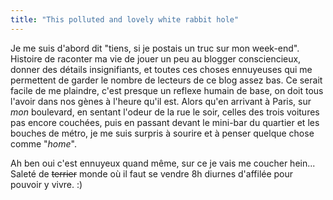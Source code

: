 ```yaml
---
title: "This polluted and lovely white rabbit hole"
---
```


Je me suis d'abord dit "tiens, si je postais un truc sur mon week-end".
Histoire de raconter ma vie de jouer un peu au blogger consciencieux, donner
des détails insignifiants, et toutes ces choses ennuyeuses qui me permettent
de garder le nombre de lecteurs de ce blog assez bas. Ce serait facile de me
plaindre, c'est presque un reflexe humain de base, on doit tous l'avoir dans
nos gènes à l'heure qu'il est. Alors qu'en arrivant à Paris, sur _mon_
boulevard, en sentant l'odeur de la rue le soir, celles des trois voitures pas
encore couchées, puis en passant devant le mini-bar du quartier et les bouches
de métro, je me suis surpris à sourire et à penser quelque chose comme
"_home_".

Ah ben oui c'est ennuyeux quand même, sur ce je vais me coucher hein... Saleté
de <s>terrier</s> monde où il faut se vendre 8h diurnes d'affilée pour pouvoir
y vivre. :)

